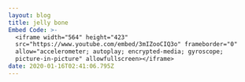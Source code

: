 ```yaml
---
layout: blog
title: jelly bone
Embed Code: >-
  <iframe width="564" height="423"
  src="https://www.youtube.com/embed/3mIZooCIQ3o" frameborder="0"
  allow="accelerometer; autoplay; encrypted-media; gyroscope;
  picture-in-picture" allowfullscreen></iframe>
date: 2020-01-16T02:41:06.795Z
---
```


